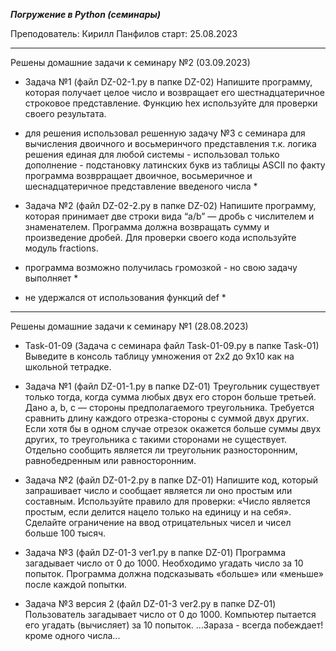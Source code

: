 ***Погружение в Python (семинары)***

Преподователь: Кирилл Панфилов
старт: 25.08.2023

-----------------------------------------------------
Решены домашние задачи к семинару №2 (03.09.2023)

* Задача №1 (файл DZ-02-1.py в папке DZ-02)
Напишите программу, которая получает целое число и возвращает его шестнадцатеричное строковое представление.
Функцию hex используйте для проверки своего результата.

* для решения использовал решенную задачу №3 с семинара для вычисления двоичного и восьмеринчого представления
т.к. логика решения единая для любой системы - использовал только дополнение - подстановку латинских букв из таблицы ASCII
по факту программа возврращает двоичное, восьмеричное и шеснадцатеричное представление введеного числа *


* Задача №2 (файл DZ-02-2.py в папке DZ-02)
Напишите программу, которая принимает две строки вида “a/b” — дробь с числителем и знаменателем.
Программа должна возвращать сумму и произведение дробей.
Для проверки своего кода используйте модуль fractions.

* программа возможно получилась громозкой - но свою задачу выполняет *
* не удержался от использования функций def *

-----------------------------------------------------
Решены домашние задачи к семинару №1 (28.08.2023)

* Task-01-09 (Задача с семинара файл Task-01-09.py в папке Task-01)
Выведите в консоль таблицу умножения от 2х2 до 9х10 как на школьной тетрадке.

* Задача №1 (файл DZ-01-1.py в папке DZ-01)
Треугольник существует только тогда, когда сумма любых двух его сторон больше третьей.
Дано a, b, c — стороны предполагаемого треугольника. Требуется сравнить длину каждого отрезка-стороны с
суммой двух других. Если хотя бы в одном случае отрезок окажется больше суммы двух других, то треугольника 
с такими сторонами не существует. Отдельно сообщить является ли треугольник разносторонним, 
равнобедренным или равносторонним.

* Задача №2 (файл DZ-01-2.py в папке DZ-01)
Напишите код, который запрашивает число и сообщает является ли оно простым или составным. 
Используйте правило для проверки: «Число является простым, если делится нацело только на единицу и на себя».
Сделайте ограничение на ввод отрицательных чисел и чисел больше 100 тысяч.

* Задача №3 (файл DZ-01-3 ver1.py в папке DZ-01)
Программа загадывает число от 0 до 1000. Необходимо угадать число за 10 попыток.
Программа должна подсказывать «больше» или «меньше» после каждой попытки.

* Задача №3 версия 2 (файл DZ-01-3 ver2.py в папке DZ-01)
Пользователь загадывает число от 0 до 1000. Компьютер пытается его угадать (вычисляет) за 10 попыток.
...Зараза - всегда побеждает! кроме одного числа...
